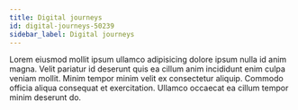 ```yaml
---
title: Digital journeys
id: digital-journeys-50239
sidebar_label: Digital journeys
---
```


Lorem eiusmod mollit ipsum ullamco adipisicing dolore ipsum nulla id anim magna. Velit pariatur id deserunt quis ea cillum anim incididunt enim culpa veniam mollit. Minim tempor minim velit ex consectetur aliquip. Commodo officia aliqua consequat et exercitation. Ullamco occaecat ea cillum tempor minim deserunt do.

